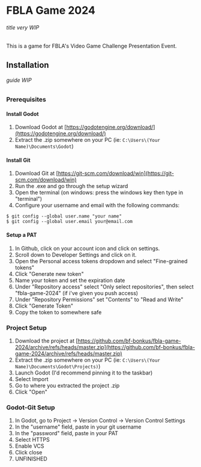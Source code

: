 # FBLA Game 2024
###### *title very WIP*
This is a game for FBLA's Video Game Challenge Presentation Event.
## Installation
###### *guide WIP*
### Prerequisites
#### Install Godot
1. Download Godot at [https://godotengine.org/download/](https://godotengine.org/download/)
2. Extract the .zip somewhere on your PC (ie: `C:\Users\(Your Name)\Documents\Godot`)
#### Install Git
1. Download Git at [https://git-scm.com/download/win](https://git-scm.com/download/win)
2. Run the .exe and go through the setup wizard
3. Open the terminal (on windows: press the windows key then type in "terminal")
4. Configure your username and email with the following commands:
```shell
$ git config --global user.name "your name"
$ git config --global user.email your@email.com
```
#### Setup a PAT
1. In Github, click on your account icon and click on settings.
2. Scroll down to Developer Settings and click on it.
3. Open the Personal access tokens dropdown and select "Fine-grained tokens"
4. Click "Generate new token"
5. Name your token and set the expiration date
6. Under "Repository access" select "Only select repositories", then select "fbla-game-2024" (if i've given you push access)
7. Under "Repository Permissions" set "Contents" to "Read and Write"
8. Click "Generate Token"
9. Copy the token to somewhere safe
### Project Setup
1. Download the project at [https://github.com/bf-bonkus/fbla-game-2024/archive/refs/heads/master.zip](https://github.com/bf-bonkus/fbla-game-2024/archive/refs/heads/master.zip)
2. Extract the .zip somewhere on your PC (ie: `C:\Users\(Your Name)\Documents\Godot\Projects)`)
3. Launch Godot (I'd recommend pinning it to the taskbar)
4. Select Import
5. Go to where you extracted the project .zip
6. Click "Open"
### Godot-Git Setup
1. In Godot, go to Project -> Version Control -> Version Control Settings
2. In the "username" field, paste in your git username
3. In the "password" field, paste in your PAT
4. Select HTTPS
5. Enable VCS
6. Click close
7. UNFINISHED
